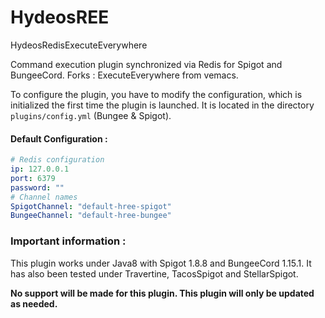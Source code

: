# HydeosREE
HydeosRedisExecuteEverywhere

Command execution plugin synchronized via Redis for Spigot and BungeeCord.
Forks : ExecuteEverywhere from vemacs.

To configure the plugin, you have to modify the configuration, which is initialized the first time the plugin is launched.
It is located in the directory `plugins/config.yml` (Bungee & Spigot).


#### Default Configuration :
```yml
# Redis configuration
ip: 127.0.0.1
port: 6379
password: ""
# Channel names
SpigotChannel: "default-hree-spigot"
BungeeChannel: "default-hree-bungee"
```

### Important information :
This plugin works under Java8 with Spigot 1.8.8 and BungeeCord 1.15.1.
It has also been tested under Travertine, TacosSpigot and StellarSpigot.

**No support will be made for this plugin.
This plugin will only be updated as needed.**
